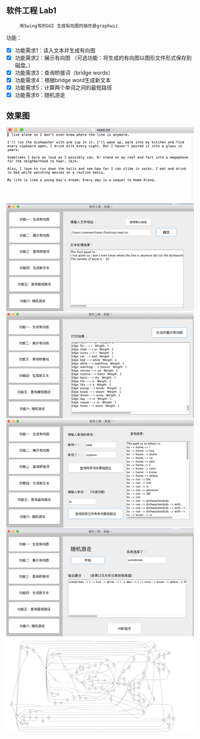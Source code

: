 ## 软件工程 Lab1


         用Swing写的GUI 生成有向图的插件是graphwiz

功能：
- [x] 功能需求1：读入文本并生成有向图
- [x] 功能需求2：展示有向图 （可选功能：将生成的有向图以图形文件形式保存到磁盘。）
- [x] 功能需求3：查询桥接词（bridge words）
- [x] 功能需求4：根据bridge word生成新文本
- [x] 功能需求5：计算两个单词之间的最短路径
- [x] 功能需求6：随机游走
 
效果图
--------------------------------
<img src="1.png">
<img src="2.png">
<img src="3.png">
<img src="4.png">
<img src="5.png">
<img src="6.png">
